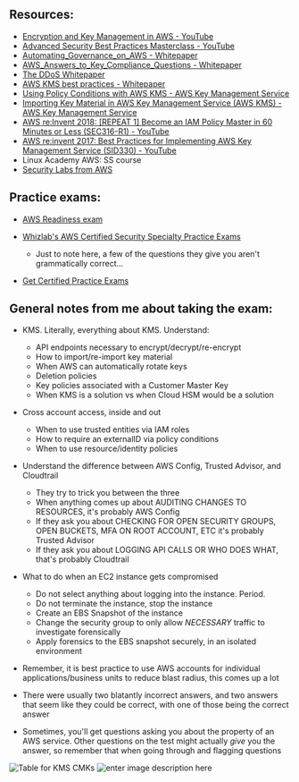 ## Resources:

-   [Encryption and Key Management in AWS - YouTube](https://www.youtube.com/watch?v=uhXalpNzPU4)
-   [Advanced Security Best Practices Masterclass - YouTube](https://www.youtube.com/watch?v=zU1x5SfKEzs)
-   [Automating_Governance_on_AWS  - Whitepaper](https://d1.awsstatic.com/whitepapers/compliance/Automating_Governance_on_AWS.pdf)
-   [AWS_Answers_to_Key_Compliance_Questions - Whitepaper](https://d1.awsstatic.com/whitepapers/compliance/AWS_Answers_to_Key_Compliance_Questions.pdf)
-   [The DDoS Whitepaper](https://d1.awsstatic.com/whitepapers/Security/DDoS_White_Paper.pdf)
-   [AWS KMS best practices - Whitepaper](https://d1.awsstatic.com/whitepapers/aws-kms-best-practices.pdf)
-   [Using Policy Conditions with AWS KMS - AWS Key Management Service](https://docs.aws.amazon.com/kms/latest/developerguide/policy-conditions.html)
-   [Importing Key Material in AWS Key Management Service (AWS KMS) - AWS Key Management Service](https://docs.aws.amazon.com/kms/latest/developerguide/importing-keys.html)
-   [AWS re:Invent 2018: [REPEAT 1] Become an IAM Policy Master in 60 Minutes or Less (SEC316-R1) - YouTube](https://www.youtube.com/watch?v=YQsK4MtsELU)
-   [AWS re:invent 2017: Best Practices for Implementing AWS Key Management Service (SID330) - YouTube](https://www.youtube.com/watch?v=X1eZjXQ55ec)
-   Linux Academy AWS: SS course
- [Security Labs from AWS](https://github.com/awslabs/aws-well-architected-labs/tree/master/Security)

## Practice exams:

-   [AWS Readiness exam](https://www.aws.training/Details/eLearning?id=34786)
-   [Whizlab's AWS Certified Security Specialty Practice Exams](https://www.udemy.com/course/whizlabs-aws-certified-security-specialty-practice-tests/)
	- Just to note here, a few of the questions they give you aren't grammatically correct…

-   [Get Certified Practice Exams](https://www.udemy.com/course/scs-c01-aws-certified-security-specialty-practice-tests/)

## General notes from me about taking the exam:

-   KMS. Literally, everything about KMS. Understand:

	-   API endpoints necessary to encrypt/decrypt/re-encrypt
	-   How to import/re-import key material
	-   When AWS can automatically rotate keys
	-   Deletion policies
	-   Key policies associated with a Customer Master Key
	-   When KMS is a solution vs when Cloud HSM would be a solution

-   Cross account access, inside and out

	-   When to use trusted entities via IAM roles
	-   How to require an externalID via policy conditions
	-   When to use resource/identity policies

-   Understand the difference between AWS Config, Trusted Advisor, and Cloudtrail

	-   They try to trick you between the three
	-   When anything comes up about AUDITING CHANGES TO RESOURCES, it's probably AWS Config
	-   If they ask you about CHECKING FOR OPEN SECURITY GROUPS, OPEN BUCKETS, MFA ON ROOT ACCOUNT, ETC it's probably Trusted Advisor
	-   If they ask you about LOGGING API CALLS OR WHO DOES WHAT, that's probably Cloudtrail

-   What to do when an EC2 instance gets compromised

	-   Do not select anything about logging into the instance. Period.
	-   Do not terminate the instance, stop the instance
	-   Create an EBS Snapshot of the instance
	-   Change the security group to only allow *NECESSARY* traffic to investigate forensically
	-   Apply forensics to the EBS snapshot securely, in an isolated environment

-   Remember, it is best practice to use AWS accounts for individual applications/business units to reduce blast radius, this comes up a lot
-   There were usually two blatantly incorrect answers, and two answers that seem like they could be correct, with one of those being the correct answer
-   Sometimes, you'll get questions asking you about the property of an AWS service. Other questions on the test might actually *give* you the answer, so remember that when going through and flagging questions

![Table for KMS CMKs](https://i.imgur.com/glUiI08.png)
![enter image description here](https://i.imgur.com/xQ2TPui.png)
